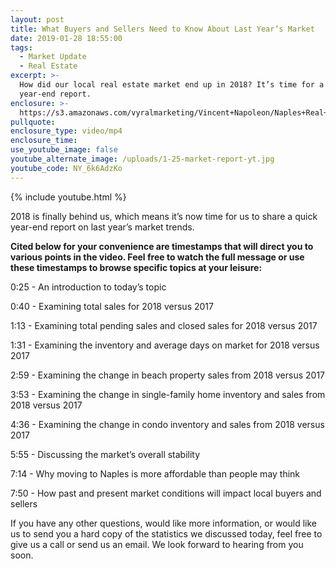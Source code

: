 ```yaml
---
layout: post
title: What Buyers and Sellers Need to Know About Last Year’s Market
date: 2019-01-28 18:55:00
tags:
  - Market Update
  - Real Estate
excerpt: >-
  How did our local real estate market end up in 2018? It’s time for a quick
  year-end report.
enclosure: >-
  https://s3.amazonaws.com/vyralmarketing/Vincent+Napoleon/Naples+Real+Estate+Agent+_+What+Buyers+and+Sellers+Need+to+Know+About+Last+Years+Market.mp4
pullquote:
enclosure_type: video/mp4
enclosure_time:
use_youtube_image: false
youtube_alternate_image: /uploads/1-25-market-report-yt.jpg
youtube_code: NY_6k6AdzKo
---
```


{% include youtube.html %}

2018 is finally behind us, which means it’s now time for us to share a quick year-end report on last year’s market trends.

**Cited below for your convenience are timestamps that will direct you to various points in the video. Feel free to watch the full message or use these timestamps to browse specific topics at your leisure:**

0:25 - An introduction to today’s topic

0:40 - Examining total sales for 2018 versus 2017

1:13 - Examining total pending sales and closed sales for 2018 versus 2017

1:31 - Examining the inventory and average days on market for 2018 versus 2017

2:59 - Examining the change in beach property sales from 2018 versus 2017

3:53 - Examining the change in single-family home inventory and sales from 2018 versus 2017

4:36 - Examining the change in condo inventory and sales from 2018 versus 2017

5:55 - Discussing the market’s overall stability

7:14 - Why moving to Naples is more affordable than people may think

7:50 - How past and present market conditions will impact local buyers and sellers

If you have any other questions, would like more information, or would like us to send you a hard copy of the statistics we discussed today, feel free to give us a call or send us an email. We look forward to hearing from you soon.